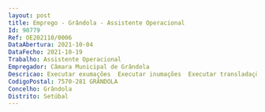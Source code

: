 ```yaml
--- 
layout: post
title: Emprego - Grândola - Assistente Operacional
Id: 90779
Ref: OE202110/0006
DataAbertura: 2021-10-04
DataFecho: 2021-10-19
Trabalho: Assistente Operacional
Empregador: Câmara Municipal de Grândola
Descricao: Executar exumações  Executar inumações  Executar transladações para ossários e sepulturas perpétuas  Proceder à pintura de ossários para aluguer ou venda  Proceder à aplicação de herbicida no cemitério  Operar dumpers, forno pirolítico e outras máquinas  Colocar pedras tumulares  Realizar outras tarefas simples não especificadas, de carácter manual ou com equipamentos mecânicos, exigindo especificação e conhecimento prático, solicitadas pelos superiores hierárquicos e comunicar as anomalias ocorridas  Colaborar em pequenas reparações na manutenção de instalações e comunicar superiormente as anomalias ocorridas  Proceder à manutenção e reparação dos equipamentos por si utilizados, procedendo, quando necessário, à sua limpeza.
CodigoPostal: 7570-281 GRÂNDOLA
Concelho: Grândola
Distrito: Setúbal
--- 
```

